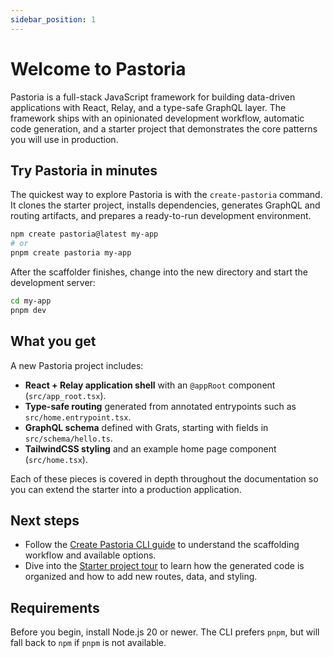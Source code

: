 ```yaml
---
sidebar_position: 1
---
```


# Welcome to Pastoria

Pastoria is a full-stack JavaScript framework for building data-driven applications with
React, Relay, and a type-safe GraphQL layer. The framework ships with an opinionated
development workflow, automatic code generation, and a starter project that demonstrates
the core patterns you will use in production.

## Try Pastoria in minutes

The quickest way to explore Pastoria is with the `create-pastoria` command. It clones the
starter project, installs dependencies, generates GraphQL and routing artifacts, and
prepares a ready-to-run development environment.

```bash
npm create pastoria@latest my-app
# or
pnpm create pastoria my-app
```

After the scaffolder finishes, change into the new directory and start the development
server:

```bash
cd my-app
pnpm dev
```

## What you get

A new Pastoria project includes:

- **React + Relay application shell** with an `@appRoot` component (`src/app_root.tsx`).
- **Type-safe routing** generated from annotated entrypoints such as `src/home.entrypoint.tsx`.
- **GraphQL schema** defined with Grats, starting with fields in `src/schema/hello.ts`.
- **TailwindCSS styling** and an example home page component (`src/home.tsx`).

Each of these pieces is covered in depth throughout the documentation so you can extend
the starter into a production application.

## Next steps

- Follow the [Create Pastoria CLI guide](cli/quickstart.md) to understand the scaffolding
  workflow and available options.
- Dive into the [Starter project tour](starter/overview.md) to learn how the generated
  code is organized and how to add new routes, data, and styling.

## Requirements

Before you begin, install Node.js 20 or newer. The CLI prefers `pnpm`, but will fall back
to `npm` if `pnpm` is not available.
